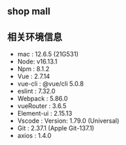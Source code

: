 ## shop mall
## 相关环境信息
- mac : 12.6.5 (21G531)
- Node: v16.13.1
- Npm : 8.1.2
- Vue : 2.7.14
- vue-cli : @vue/cli 5.0.8
- eslint : 7.32.0
- Webpack : 5.86.0
- vueRouter : 3.6.5
- Element-ui : 2.15.13
- Vscode : Version: 1.79.0 (Universal)
- Git : 2.37.1 (Apple Git-137.1)
- axios : 1.4.0
